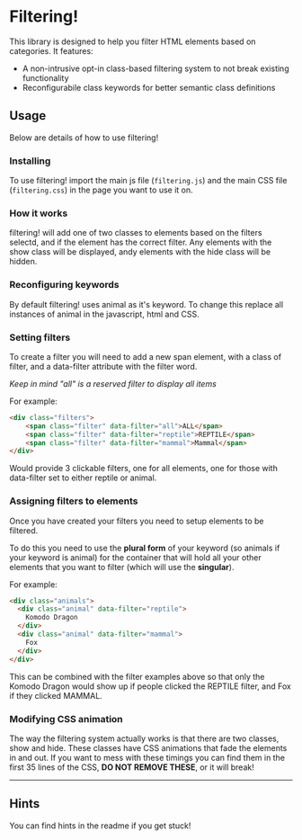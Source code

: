 # Filtering!

This library is designed to help you filter HTML elements based on categories. It features:

- A non-intrusive opt-in class-based filtering system to not break existing functionality
- Reconfigurabile class keywords for better semantic class definitions

## Usage

Below are details of how to use filtering!

### Installing

To use filtering! import the main js file (`filtering.js`) and the main CSS file (`filtering.css`) in the page you want to use it on.

### How it works

filtering! will add one of two classes to elements based on the filters selectd, and if the element has the correct filter. Any elements with the show class will be displayed, andy elements with the hide class will be hidden. 

### Reconfiguring keywords

By default filtering! uses animal as it's keyword. To change this replace all instances of animal in the javascript, html and CSS.

### Setting filters

To create a filter you will need to add a new span element, with a class of filter, and a data-filter attribute with the filter word. 

*Keep in mind "all" is a reserved filter to display all items*

For example:

```html
<div class="filters">
    <span class="filter" data-filter="all">ALL</span>
    <span class="filter" data-filter="reptile">REPTILE</span>
    <span class="filter" data-filter="mammal">Mammal</span>
</div>
```

Would provide 3 clickable filters, one for all elements, one for those with data-filter set to either reptile or animal.

### Assigning filters to elements

Once you have created your filters you need to setup elements to be filtered. 

To do this you need to use the **plural form** of your keyword (so animals if your keyword is animal) for the container that will hold all your other elements that you want to filter (which will use the **singular**). 

For example:

```html
<div class="animals">
  <div class="animal" data-filter="reptile">
    Komodo Dragon
  </div>
  <div class="animal" data-filter="mammal">
    Fox
  </div>
</div>
```

This can be combined with the filter examples above so that only the Komodo Dragon would show up if people clicked the REPTILE filter, and Fox if they clicked MAMMAL.

### Modifying CSS animation

The way the filtering system actually works is that there are two classes, show and hide. These classes have CSS animations that fade the elements in and out. If you want to mess with these timings you can find them in the first 35 lines of the CSS, **DO NOT REMOVE THESE**, or it will break!

---

## Hints

You can find hints in the readme if you get stuck!